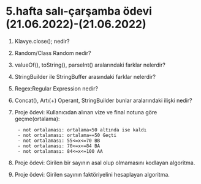 # 5.hafta salı-çarşamba ödevi (21.06.2022)-(21.06.2022)
1) Klavye.close(); nedir?
2) Random/Class Random nedir?
3) valueOf(), toString(), parseInt() aralarındaki farklar nelerdir?
4) StringBuilder ile StringBuffer arasındaki farklar nelerdir?
5) Regex:Regular Expression nedir?
6) Concat(), Artı(+) Operant, StringBuilder bunlar aralarındaki ilişki nedir?
7) Proje ödevi: Kullanıcıdan alınan vize ve final notuna göre geçme(ortalama):

		- not ortalaması: ortalama<50 altında ise kaldı
		- not ortalaması: ortalama==50 Geçti
		- not ortalaması: 55<=x<=70 BB
		- not ortalaması: 70<=x<=84 BA
		- not ortalaması: 84<=x<=100 AA
8) Proje ödevi: Girilen bir sayının asal olup olmamasını kodlayan algoritma.
9) Proje ödevi: Girilen sayının faktöriyelini hesaplayan algoritma.
